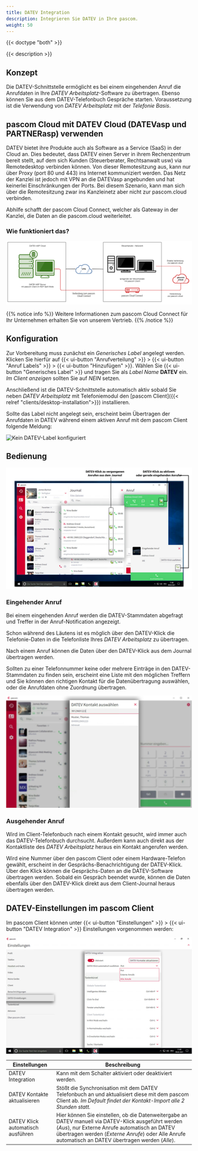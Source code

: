 ```yaml
---
title: DATEV Integration
description: Integrieren Sie DATEV in Ihre pascom.
weight: 50
---
```


{{< doctype "both"  >}}

{{< description >}}

## Konzept

Die DATEV-Schnittstelle ermöglicht es bei einem eingehenden Anruf die Anrufdaten in Ihre *DATEV Arbeitsplatz*-Software zu übertragen. Ebenso können Sie aus dem DATEV-Telefonbuch Gespräche starten. Voraussetzung ist die Verwendung von *DATEV Arbeitsplatz* mit der *Telefonie Basis*.

## pascom Cloud mit DATEV Cloud (DATEVasp und PARTNERasp) verwenden

DATEV bietet ihre Produkte auch als Software as a Service (SaaS) in der Cloud an. Dies bedeutet, dass DATEV einen Server in ihrem Rechenzentrum bereit stellt, auf dem sich Kunden (Steuerberater, Rechtsanwalt usw) via Remotedesktop verbinden können. Von dieser Remotesitzung aus, kann nur über Proxy (port 80 und 443) ins Internet kommuniziert werden. Das Netz der Kanzlei ist jedoch mit VPN an die DATEVasp angebunden und hat keinerlei Einschränkungen der Ports. Bei diesem Szenario, kann man sich über die Remotesitzung zwar ins Kanzleinetz aber nicht zur pascom.cloud verbinden.

Abhilfe schafft der pascom Cloud Connect, welcher als Gateway in der Kanzlei, die Daten an die pascom.cloud weiterleitet.

### Wie funktioniert das?

![pascom Cloud Connect](datev_asp_appliance_de.png)

{{% notice info %}}
Weitere Informationen zum pascom Cloud Connect für Ihr Unternehmen erhalten Sie von unserem Vertrieb.
{{% /notice %}}

## Konfiguration

Zur Vorbereitung muss zunächst ein *Generisches Label* angelegt werden. Klicken Sie hierfür auf {{< ui-button "Anrufverteilung" >}} > {{< ui-button "Anruf Labels" >}} > {{< ui-button "Hinzufügen" >}}. Wählen Sie {{< ui-button "Generisches Label" >}} und tragen Sie als *Label Name* **DATEV** ein. *Im Client anzeigen* sollten Sie auf *NEIN* setzen.

Anschließend ist die DATEV-Schnittstelle automatisch aktiv sobald Sie neben *DATEV Arbeitsplatz* mit Telefoniemodul den [pascom Client]({{< relref "clients/desktop-installation">}}) installieren.

Sollte das Label nicht angelegt sein, erscheint beim Übertragen der Anrufdaten in DATEV während einem aktiven Anruf mit dem pascom Client folgende Meldung:

![Kein DATEV-Label konfiguriert](datev-label.de.png)

## Bedienung

![DATEV-Klick ausführen](datev-journal.de.jpg)

### Eingehender Anruf

Bei einem eingehenden Anruf werden die DATEV-Stammdaten abgefragt und Treffer in der Anruf-Notification angezeigt.

Schon während des Läutens ist es möglich über den DATEV-Klick die Telefonie-Daten in die Telefonliste Ihres *DATEV Arbeitsplatz* zu übertragen.

Nach einem Anruf können die Daten über den DATEV-Klick aus dem Journal übertragen werden.


Sollten zu einer Telefonnummer keine oder mehrere Einträge in den DATEV-Stammdaten zu finden sein, erscheint eine Liste mit den möglichen Treffern und Sie können den richtigen Kontakt für die Datenübertragung auswählen, oder die Anrufdaten ohne Zuordnung übertragen.

![DATEV Eintrag auswählen](datev-selection.de.jpg)

### Ausgehender Anruf

Wird im Client-Telefonbuch nach einem Kontakt gesucht, wird immer auch das DATEV-Telefonbuch durchsucht.
Außerdem kann auch direkt aus der Kontaktliste des *DATEV Arbeitsplatz* heraus ein Kontakt angerufen werden.

Wird eine Nummer über den pascom Client oder einem Hardware-Telefon gewählt, erscheint in der Gesprächs-Benachrichtigung der DATEV-Klick. Über den Klick können die Gesprächs-Daten an die DATEV-Software übertragen werden. 
Sobald ein Gespräch beendet wurde, können die Daten ebenfalls über den DATEV-Klick direkt aus dem Client-Journal heraus übertragen werden.


## DATEV-Einstellungen im pascom Client

Im pascom Client können unter {{< ui-button "Einstellungen" >}} > {{< ui-button "DATEV Integration" >}} Einstellungen vorgenommen werden:

![DATEV Einstellungen](datev-settings.de.jpg)

|Einstellungen|Beschreibung|
|---|---|
|DATEV Integration|Kann mit dem Schalter aktiviert oder deaktiviert werden. |
|DATEV Kontakte aktualisieren|Stößt die Synchronisation mit dem DATEV Telefonbuch an und aktualisiert diese mit dem pascom Client ab. *Im Default findet der Kontakt-Import alle 2 Stunden statt.*|
|DATEV Klick automatisch ausführen|Hier können Sie einstellen, ob die Datenweitergabe an DATEV manuell via DATEV-Klick ausgeführt werden (*Aus*), nur Externe Anrufe automatisch an DATEV übertragen werden (*Externe Anrufe*) oder Alle Anrufe automatisch an DATEV übertragen werden (*Alle*). |
